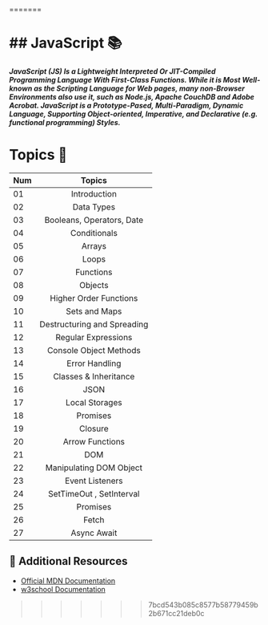 
 
=======
# ## JavaScript 📚

##### JavaScript (JS) Is a Lightweight Interpreted Or JIT-Compiled Programming Language With First-Class Functions. While it is Most Well-known as the Scripting Language for Web pages, many non-Browser Environments also use it, such as Node.js, Apache CouchDB and Adobe Acrobat. JavaScript is a Prototype-Pased, Multi-Paradigm, Dynamic Language, Supporting Object-oriented, Imperative, and Declarative (e.g. functional programming) Styles.

# Topics 🌟


|  Num |                                                                       Topics                                                                        |
| ----- | :-------------------------------------------------------------------------------------------------------------------------------------------------: |
| 01    |                                                             Introduction                                                           |
| 02    |                                               Data Types                                    |
| 03    |                            Booleans, Operators, Date               |
| 04    |                                            Conditionals                            |
| 05    |                                                     Arrays|
| 06    |                                                       Loops|
| 07    |                                                 Functions|
| 08    |                                                    Objects                                             |
| 09    |                             Higher Order Functions                            |
| 10    |                                           Sets and Maps                                         |
| 11    |                      Destructuring and Spreading|
| 12    |                                  Regular Expressions                          |
| 13    |                             Console Object Methods                     |
| 14    |                                         Error Handling|
| 15    |                                                    Classes & Inheritance                                             |
| 16    |                                                        JSON                                                      |
| 17    |                                            Local Storages|
| 18    |                                                 Promises|
| 19    |                                                   Closure                                                |
| 20    |                                  Arrow Functions|
| 21    |                                                          DOM                                                         |
| 22    |                            Manipulating DOM Object                          |
| 23    |                                        Event Listeners  |
| 24    |                                SetTimeOut , SetInterval |
| 25    |                    Promises  |
| 26    |        Fetch   |
|  27  |    Async Await |



## 📖 Additional Resources

- [Official MDN Documentation](https://developer.mozilla.org/en-US/docs/Web/JavaScript)
- [w3school Documentation](https://www.w3schools.com/js/)
>>>>>>> 7bcd543b085c8577b58779459b2b671cc21deb0c
